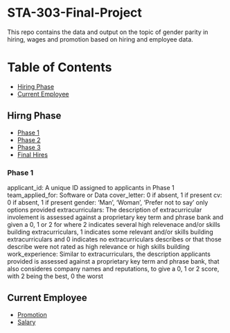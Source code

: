 # STA-303-Final-Project
This repo contains the data and output on the topic of gender parity in hiring, wages and promotion based on hiring and employee data.


# Table of Contents
* [Hiring Phase](#Hiring_Phase)
* [Current Employee](#Current_Employee)

## Hirng Phase
* [Phase 1](#Phase_1)
* [Phase 2](#Phase_2)
* [Phase 3](#Phase_3)
* [Final Hires](#Final_Hires)

### Phase 1
applicant_id: A unique ID assigned to applicants in Phase 1
team_applied_for: Software or Data
cover_letter: 0 if absent, 1 if present
cv: 0 if absent, 1 if present
gender: ‘Man’, ‘Woman’, ‘Prefer not to say’ only options provided
extracurriculars: The description of extracurricular involement is assessed against a
proprietary key term and phrase bank and given a 0, 1 or 2 for where
2 indicates several high relevenace and/or skills building
extracurriculars, 1 indicates some relevant and/or skills building
extracurriculars and 0 indicates no extracurriculars describes or that
those describe were not rated as high relevance or high skills building
work_experience: Similar to extracurriculars, the description applicants provided is
assessed against a proprietary key term and phrase bank, that also
consideres company names and reputations, to give a 0, 1 or 2 score,
with 2 being the best, 0 the worst

## Current Employee
* [Promotion](#Promotion)
* [Salary](#Salary)


